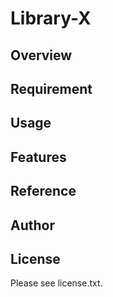 # Library-X 

## Overview


## Requirement


## Usage


## Features


## Reference


## Author


## License

Please see license.txt.

